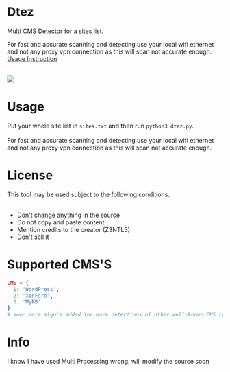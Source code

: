 # Dtez
Multi CMS Detector for a sites list.<br>

For fast and accurate scanning and detecting use your local wifi ethernet and not any proxy vpn connection as this will scan not accurate enough.
<a href="https://github.com/Z3NTL3/Dtez/">
  Usage Instruction
</a>
  
<br>
<img src="https://cdn.discordapp.com/attachments/907033907088748575/953608651992621106/tool.png">

# Usage
Put your whole site list in ```sites.txt``` and then run ```python3 dtez.py```.<br><br>
For fast and accurate scanning and detecting use your local wifi ethernet and not any proxy vpn connection as this will scan not accurate enough.

# License
This tool may be used subject to the following conditions.<br><br>

- Don't change anything in the source<br>
- Do not copy and paste content<br>
- Mention credits to the creator (Z3NTL3)<br>
- Don't sell it<br>

# Supported CMS'S
```elixir
CMS = {
  1: 'WordPress',
  2: 'XenForo',
  3: 'MyBB'
}
# soon more algo's added for more detections of other well-known CMS types
```
# Info
I know I have used Multi Processing wrong, will modify the source soon
